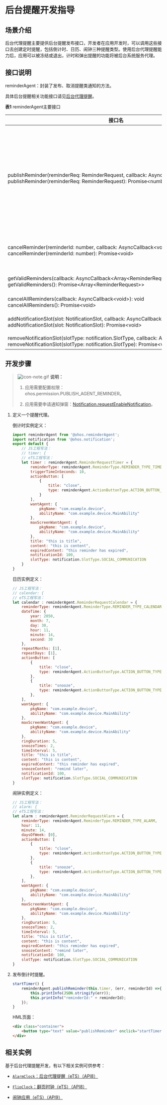 # 后台提醒开发指导

## 场景介绍

后台代理提醒主要提供后台提醒发布接口，开发者在应用开发时，可以调用这些接口去创建定时提醒，包括倒计时、日历、闹钟三种提醒类型。使用后台代理提醒能力后，应用可以被冻结或退出，计时和弹出提醒的功能将被后台系统服务代理。


## 接口说明

reminderAgent：封装了发布、取消提醒类通知的方法。

具体后台提醒相关功能接口请见[后台代理提醒](../reference/apis/js-apis-reminderAgent.md)。

**表1** reminderAgent主要接口

| 接口名 | 描述 |
| -------- | -------- |
| publishReminder(reminderReq:&nbsp;ReminderRequest,&nbsp;callback:&nbsp;AsyncCallback&lt;number&gt;):&nbsp;void<br/>publishReminder(reminderReq:&nbsp;ReminderRequest):&nbsp;Promise&lt;number&gt; | 发布一个定时提醒类通知。<br/>单个应用有效的提醒个数最多支持30个（不包括已经超时，即后续不会再提醒的提醒实例）<br/>整个系统有效的提醒个数最多支持2000个（不包括已经超时，即后续不会再提醒的提醒实例） |
| cancelReminder(reminderId:&nbsp;number,&nbsp;callback:&nbsp;AsyncCallback&lt;void&gt;):&nbsp;void<br/>cancelReminder(reminderId:&nbsp;number):&nbsp;Promise&lt;void&gt; | 取消一个指定的提醒类通知。(reminderId从publishReminder的返回值获取) |
| getValidReminders(callback:&nbsp;AsyncCallback&lt;Array&lt;ReminderRequest&gt;&gt;):&nbsp;void<br/>getValidReminders():&nbsp;Promise&lt;Array&lt;ReminderRequest&gt;&gt; | 获取当前应用设置的所有有效的提醒。 |
| cancelAllReminders(callback:&nbsp;AsyncCallback&lt;void&gt;):&nbsp;void<br/>cancelAllReminders():&nbsp;Promise&lt;void&gt; | 取消当前应用设置的所有提醒 |
| addNotificationSlot(slot:&nbsp;NotificationSlot,&nbsp;callback:&nbsp;AsyncCallback&lt;void&gt;):&nbsp;void<br/>addNotificationSlot(slot:&nbsp;NotificationSlot):&nbsp;Promise&lt;void&gt; | 注册一个提醒类需要使用的NotificationSlot |
| removeNotificationSlot(slotType:&nbsp;notification.SlotType,&nbsp;callback:&nbsp;AsyncCallback&lt;void&gt;):&nbsp;void<br/>removeNotificationSlot(slotType:&nbsp;notification.SlotType):&nbsp;Promise&lt;void&gt; | 删除指定类型的NotificationSlot |

## 开发步骤

> ![icon-note.gif](public_sys-resources/icon-note.gif) **说明：**
>
> 1. 应用需要配置权限：ohos.permission.PUBLISH_AGENT_REMINDER。
>
> 2. 应用需要申请通知弹窗：[Notification.requestEnableNotification](../reference/apis/js-apis-notification.md#notificationrequestenablenotification8)。

1. 定义一个提醒代理。

   倒计时实例定义：
   ```js
   import reminderAgent from '@ohos.reminderAgent';
   import notification from '@ohos.notification';
   export default {
       // JS工程写法：
       // timer: {
       // eTS工程写法：
       let timer : reminderAgent.ReminderRequestTimer = {
           reminderType: reminderAgent.ReminderType.REMINDER_TYPE_TIMER,
           triggerTimeInSeconds: 10,
           actionButton: [
               {
                   title: "close",
                   type: reminderAgent.ActionButtonType.ACTION_BUTTON_TYPE_CLOSE
               }
           ],
           wantAgent: {
               pkgName: "com.example.device",
               abilityName: "com.example.device.MainAbility"
           },
           maxScreenWantAgent: {
               pkgName: "com.example.device",
               abilityName: "com.example.device.MainAbility"
           },
           title: "this is title",
           content: "this is content",
           expiredContent: "this reminder has expired",
           notificationId: 100,
           slotType: notification.SlotType.SOCIAL_COMMUNICATION
       }
   }
   ```

   日历实例定义：

    ```js
    // JS工程写法：
    // calendar: {
    // eTS工程写法：
    let calendar : reminderAgent.ReminderRequestCalendar = {
        reminderType: reminderAgent.ReminderType.REMINDER_TYPE_CALENDAR,
        dateTime: {
            year: 2050,
            month: 7,
            day: 30,
            hour: 11,
            minute: 14,
            second: 30
        },
        repeatMonths: [1],
        repeatDays: [1],
        actionButton: [
            {
                title: "close",
                type: reminderAgent.ActionButtonType.ACTION_BUTTON_TYPE_CLOSE
            },
            {
                title: "snooze",
                type: reminderAgent.ActionButtonType.ACTION_BUTTON_TYPE_SNOOZE
            },
        ],
        wantAgent: {
            pkgName: "com.example.device",
            abilityName: "com.example.device.MainAbility"
        },
        maxScreenWantAgent: {
            pkgName: "com.example.device",
            abilityName: "com.example.device.MainAbility"
        },
        ringDuration: 5,
        snoozeTimes: 2,
        timeInterval: 5,
        title: "this is title",
        content: "this is content",
        expiredContent: "this reminder has expired",
        snoozeContent: "remind later",
        notificationId: 100,
        slotType: notification.SlotType.SOCIAL_COMMUNICATION
    }
    ```

    闹钟实例定义：

    ```js
    // JS工程写法：
    // alarm: {
    // eTS工程写法：
    let alarm : reminderAgent.ReminderRequestAlarm = {
        reminderType: reminderAgent.ReminderType.REMINDER_TYPE_ALARM,
        hour: 11,
        minute: 14,
        daysOfWeek: [0],
        actionButton: [
            {
                title: "close",
                type: reminderAgent.ActionButtonType.ACTION_BUTTON_TYPE_CLOSE
            },
            {
                title: "snooze",
                type: reminderAgent.ActionButtonType.ACTION_BUTTON_TYPE_SNOOZE
            },
        ],
        wantAgent: {
            pkgName: "com.example.device",
            abilityName: "com.example.device.MainAbility"
        },
        maxScreenWantAgent: {
            pkgName: "com.example.device",
            abilityName: "com.example.device.MainAbility"
        },
        ringDuration: 5,
        snoozeTimes: 2,
        timeInterval: 5,
        title: "this is title",
        content: "this is content",
        expiredContent: "this reminder has expired",
        snoozeContent: "remind later",
        notificationId: 100,
        slotType: notification.SlotType.SOCIAL_COMMUNICATION
    }
    ```

2. 发布倒计时提醒。
   ```js
   startTimer() {
       reminderAgent.publishReminder(this.timer, (err, reminderId) =>{
           this.printInfo(JSON.stringify(err));
           this.printInfo("reminderId:" + reminderId);
       });
   }
   ```

   HML页面：
   ```html
   <div class="container">
       <button type="text" value="publishReminder" onclick="startTimer"></button>
   </div>
   ```

## 相关实例

基于后台代理提醒开发，有以下相关实例可供参考：

- [`AlarmClock`：后台代理提醒（eTS）（API8）](https://gitee.com/openharmony/app_samples/tree/master/Notification/AlarmClock)

- [`FlipClock`：翻页时钟（eTS）（API8）](https://gitee.com/openharmony/app_samples/tree/master/CompleteApps/FlipClock)

- [闹钟应用（eTS）（API9）](https://gitee.com/openharmony/codelabs/tree/master/CommonEventAndNotification/AlarmClock)